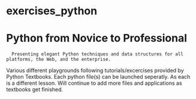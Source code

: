 # exercises_python

# Python from Novice to Professional 

      Presenting elegant Python techniques and data structures for all platforms, the Web, and the enterprise. 

Various different playgrounds following tutorials/excercises provided by Python Textbooks.
Each python file(s) can be launched seperatly. As each is a different lesson. 
Will continue to add more files and applications as textbooks get finished. 
